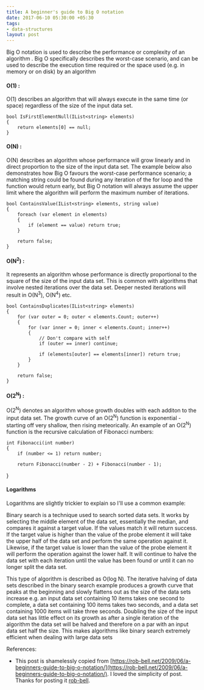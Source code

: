 ```yaml
---
title: A beginner's guide to Big O notation
date: 2017-06-10 05:30:00 +05:30
tags:
- data-structures
layout: post
---
```


Big O notation is used to describe the performance or complexity of an algorithm .
Big O specifically describes the worst-case scenario, and can be used to describe the execution time required or the space used (e.g. in memory or on disk) by an algorithm

#### O(1) :

O(1) describes an algorithm that will always execute in the same time (or space) regardless of the size of the input data set.

    bool IsFirstElementNull(IList<string> elements)
    {
        return elements[0] == null;
    }

#### O(N) :

O(N) describes an algorithm whose performance will grow linearly and in direct proportion to the size of the input data set. The example below also demonstrates how Big O favours the worst-case performance scenario; a matching string could be found during any iteration of the for loop and the function would return early, but Big O notation will always assume the upper limit where the algorithm will perform the maximum number of iterations.

    bool ContainsValue(IList<string> elements, string value)
    {
        foreach (var element in elements)
        {
            if (element == value) return true;
        }

        return false;
    }

#### O(N<sup>2</sup>) :

It represents an algorithm whose performance is directly proportional to the square of the size of the input data set. This is common with algorithms that involve nested iterations over the data set. Deeper nested iterations will result in O(N<sup>3</sup>), O(N<sup>4</sup>) etc.

    bool ContainsDuplicates(IList<string> elements)
    {
        for (var outer = 0; outer < elements.Count; outer++)
        {
            for (var inner = 0; inner < elements.Count; inner++)
            {
                // Don't compare with self
                if (outer == inner) continue;

                if (elements[outer] == elements[inner]) return true;
            }
        }

        return false;
    }


#### O(2<sup>N</sup>) :

O(2<sup>N</sup>) denotes an algorithm whose growth doubles with each additon to the input data set. The growth curve of an O(2<sup>N</sup>) function is exponential - starting off very shallow, then rising meteorically. An example of an O(2<sup>N</sup>) function is the recursive calculation of Fibonacci numbers:

    int Fibonacci(int number)
    {
        if (number <= 1) return number;

        return Fibonacci(number - 2) + Fibonacci(number - 1);
}

#### Logarithms

Logarithms are slightly trickier to explain so I'll use a common example:

Binary search is a technique used to search sorted data sets. It works by selecting the middle element of the data set, essentially the median, and compares it against a target value. If the values match it will return success. If the target value is higher than the value of the probe element it will take the upper half of the data set and perform the same operation against it. Likewise, if the target value is lower than the value of the probe element it will perform the operation against the lower half. It will continue to halve the data set with each iteration until the value has been found or until it can no longer split the data set.

This type of algorithm is described as O(log N). The iterative halving of data sets described in the binary search example produces a growth curve that peaks at the beginning and slowly flattens out as the size of the data sets increase e.g. an input data set containing 10 items takes one second to complete, a data set containing 100 items takes two seconds, and a data set containing 1000 items will take three seconds. Doubling the size of the input data set has little effect on its growth as after a single iteration of the algorithm the data set will be halved and therefore on a par with an input data set half the size. This makes algorithms like binary search extremely efficient when dealing with large data sets


References:
* This post is shamelessly copied from [https://rob-bell.net/2009/06/a-beginners-guide-to-big-o-notation/](https://rob-bell.net/2009/06/a-beginners-guide-to-big-o-notation/). I loved the simplicity of post. Thanks for posting it [rob-bell](https://github.com/robbell).
